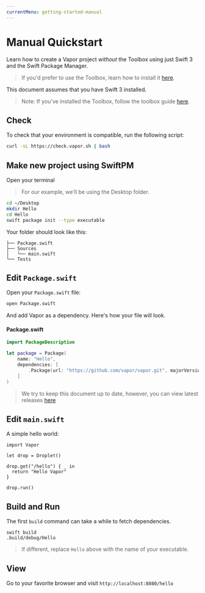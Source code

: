 ```yaml
---
currentMenu: getting-started-manual
---
```


# Manual Quickstart

Learn how to create a Vapor project _without_ the Toolbox using just Swift 3 and the Swift Package Manager.

> If you'd prefer to use the Toolbox, learn how to install it [here](install-toolbox.md).

This document assumes that you have Swift 3 installed.

> Note: If you've installed the Toolbox, follow the toolbox guide [here](hello-world.md).

## Check

To check that your environment is compatible, run the following script:

```bash
curl -sL https://check.vapor.sh | bash
```

## Make new project using SwiftPM

Open your terminal

> For our example, we'll be using the Desktop folder.

```bash
cd ~/Desktop
mkdir Hello
cd Hello
swift package init --type executable
```

Your folder should look like this:

```
├── Package.swift
├── Sources
│   └── main.swift
└── Tests
```

## Edit `Package.swift`

Open your `Package.swift` file:

```bash
open Package.swift
```

And add Vapor as a dependency. Here's how your file will look.

#### Package.swift

```swift
import PackageDescription

let package = Package(
    name: "Hello",
    dependencies: [
        .Package(url: "https://github.com/vapor/vapor.git", majorVersion: 1, minor: 1)
    ]
)
```

> We try to keep this document up to date, however, you can view latest releases [here](https://github.com/vapor/vapor/releases)

## Edit `main.swift`

A simple hello world:

```
import Vapor

let drop = Droplet()

drop.get("/hello") { _ in
  return "Hello Vapor"
}

drop.run()
```

## Build and Run

The first `build` command can take a while to fetch dependencies.

```
swift build
.build/debug/Hello
```

> If different, replace `Hello` above with the name of your executable.

## View

Go to your favorite browser and visit `http://localhost:8080/hello`
